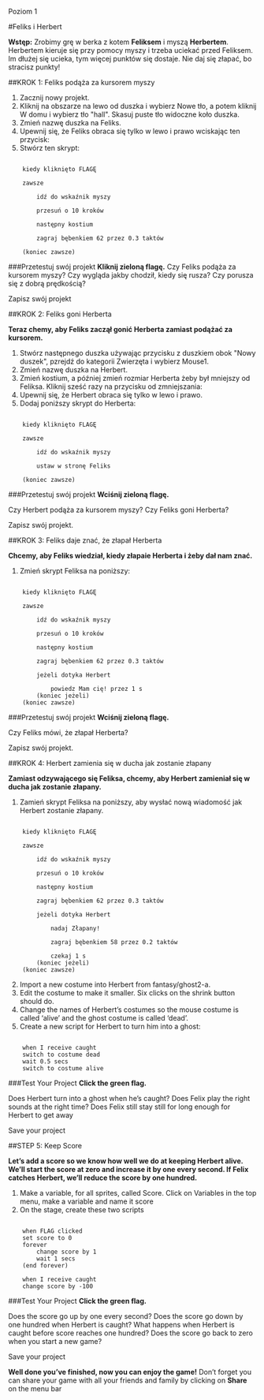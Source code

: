 Poziom 1

#Feliks i Herbert

__Wstęp:__
Zrobimy grę w berka z kotem __Feliksem__ i myszą __Herbertem__. Herbertem kieruje się przy pomocy myszy i trzeba uciekać przed Feliksem. Im dłużej się ucieka, tym więcej punktów się dostaje. Nie daj się złapać, bo stracisz punkty!

##KROK 1: Feliks podąża za kursorem myszy

1. Zacznij nowy projekt.
2. Kliknij na obszarze na lewo od duszka i wybierz Nowe tło, a potem kliknij W domu i wybierz tło "hall". Skasuj puste tło widoczne koło duszka.
3. Zmień nazwę duszka na Feliks.
4. Upewnij się, że Feliks obraca się tylko w lewo i prawo wciskając ten przycisk:
5. Stwórz ten skrypt:

```scratch

	kiedy kliknięto FLAGĘ

	zawsze

		idź do wskaźnik myszy

		przesuń o 10 kroków

		następny kostium

		zagraj bębenkiem 62 przez 0.3 taktów

	(koniec zawsze)
```
		

###Przetestuj swój projekt
__Kliknij zieloną flagę.__
Czy Feliks podąża za kursorem myszy? Czy wygląda jakby chodził, kiedy się rusza? Czy porusza się z dobrą prędkością?

Zapisz swój projekt

##KROK 2: Feliks goni Herberta

__Teraz chemy, aby Feliks zaczął gonić Herberta zamiast podążać za kursorem.__

1. Stwórz następnego duszka używając przycisku z duszkiem obok "Nowy duszek", pzrejdź do kategorii Zwierzęta i wybierz Mouse1.
2. Zmień nazwę duszka na Herbert.
3. Zmień kostium, a później zmień rozmiar Herberta żeby był mniejszy od Feliksa.
Kliknij sześć razy na przycisku od zmniejszania:
4. Upewnij się, że Herbert obraca się tylko w lewo i prawo.
5. Dodaj poniższy skrypt do Herberta: 

```scratch
	
	kiedy kliknięto FLAGĘ

	zawsze
	
		idź do wskaźnik myszy
		
		ustaw w stronę Feliks
		
	(koniec zawsze)
```

###Przetestuj swój projekt
__Wciśnij zieloną flagę.__

Czy Herbert podąża za kursorem myszy? Czy Feliks goni Herberta?

Zapisz swój projekt.

##KROK 3: Feliks daje znać, że złapał Herberta

__Chcemy, aby Feliks wiedział, kiedy złapaie Herberta i żeby dał nam znać.__

1. Zmień skrypt Feliksa na poniższy:

```scratch
	
	kiedy kliknięto FLAGĘ

	zawsze
	
		idź do wskaźnik myszy
		
		przesuń o 10 kroków

		następny kostium

		zagraj bębenkiem 62 przez 0.3 taktów
		
		jeżeli dotyka Herbert
		
			powiedz Mam cię! przez 1 s
		(koniec jeżeli)
	(koniec zawsze)
```

###Przetestuj swój projekt
__Wciśnij zieloną flagę.__

Czy Feliks mówi, że złapał Herberta?

Zapisz swój projekt.

##KROK 4: Herbert zamienia się w ducha jak zostanie złapany

__Zamiast odzywającego się Feliksa, chcemy, aby Herbert zamieniał się w ducha jak zostanie złapany.__

1. Zamień skrypt Feliksa na poniższy, aby wysłać nową wiadomość jak Herbert zostanie złapany.

```scratch
	
	kiedy kliknięto FLAGĘ

	zawsze
	
		idź do wskaźnik myszy
		
		przesuń o 10 kroków

		następny kostium

		zagraj bębenkiem 62 przez 0.3 taktów
		
		jeżeli dotyka Herbert
		
			nadaj Złapany!
			
			zagraj bębenkiem 58 przez 0.2 taktów
			
			czekaj 1 s
		(koniec jeżeli)
	(koniec zawsze)
```
2. Import a new costume into Herbert from fantasy/ghost2-a.
3. Edit the costume to make it smaller.
Six clicks on the shrink button should do.
4. Change the names of Herbert’s
costumes so the mouse costume is
called ‘alive’ and the ghost costume is called ‘dead’.
5. Create a new script for Herbert to turn him into a ghost:

```scratch
	
	when I receive caught
	switch to costume dead
	wait 0.5 secs
	switch to costume alive
```
	
###Test Your Project
__Click the green flag.__

Does Herbert turn into a ghost when he’s caught?
Does Felix play the right sounds at the right time?
Does Felix still stay still for long enough for Herbert to get away

Save your project

##STEP 5: Keep Score

__Let’s add a score so we know how well we do at keeping Herbert alive.
We’ll start the score at zero and increase it by one every second. If Felix catches Herbert, we’ll reduce the score by one hundred.__

1. Make a variable, for all sprites, called Score. Click on Variables in the top menu, make a variable and name it score
2. On the stage, create these two scripts

```scratch
	
	when FLAG clicked
	set score to 0
	forever
		change score by 1
		wait 1 secs
	(end forever)
	
	when I receive caught
	change score by -100
```
	
###Test Your Project
__Click the green flag.__

Does the score go up by one every second?
Does the score go down by one hundred when Herbert is caught?
What happens when Herbert is caught before score reaches one hundred? Does the score go back to zero when you start a new game?

Save your project

__Well done you’ve finished, now you can enjoy the game!__
Don’t forget you can share your game with all your friends and family by clicking on __Share__ on the menu bar
